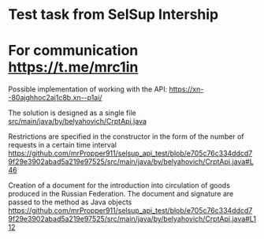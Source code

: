 # Test task from SelSup Intership
# For communication https://t.me/mrc1in

Possible implementation of working with the API: https://xn--80ajghhoc2aj1c8b.xn--p1ai/

The solution is designed as a single file [src/main/java/by/belyahovich/CrptApi.java](https://github.com/mrPropper911/selsup_api_test/blob/e705c76c334ddcd79f29e3902abad5a219e97525/src/main/java/by/belyahovich/CrptApi.java#L112)

Restrictions are specified in the constructor in the form of the number of requests in a certain time interval
https://github.com/mrPropper911/selsup_api_test/blob/e705c76c334ddcd79f29e3902abad5a219e97525/src/main/java/by/belyahovich/CrptApi.java#L46

Creation of a document for the introduction into circulation of goods produced in the Russian Federation. The document and signature are passed to the method as Java objects
https://github.com/mrPropper911/selsup_api_test/blob/e705c76c334ddcd79f29e3902abad5a219e97525/src/main/java/by/belyahovich/CrptApi.java#L112
